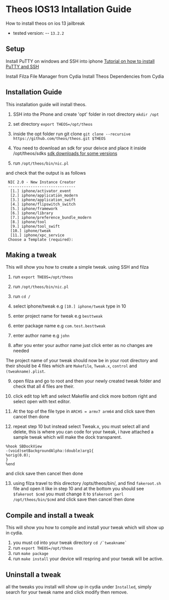 # Theos IOS13 Intallation Guide
How to install theos on ios 13 jailbreak
- tested version:
-- ``` 13.2.2 ```

## Setup

Install PuTTY on windows and SSH into iphone [Tutorial on how to install PuTTY and SSH](https://www.reddit.com/r/jailbreak/comments/8wq55h/guide_how_to_ssh_into_your_device_once_it_has/)

Install Filza File Manager from Cydia 
Install Theos Dependencies from Cydia

## Installation Guide 
This installation guide will install theos.
1) SSH into the Phone and create 'opt' folder in root directory
``` mkdir /opt ```

2) set directory ``` export THEOS=/opt/theos ```

3) inside the opt folder run git clone ``` git clone --recursive https://github.com/theos/theos.git $THEOS ```

4) You need to download an sdk for your deivce and place it inside /opt/theos/sdks [sdk downloads for some versions](https://github.com/theos/sdks)

5) run ``` /opt/theos/bin/nic.pl ```

and check that the output is as follows
```
 NIC 2.0 - New Instance Creator
 ------------------------------
  [1.] iphone/activator_event
  [2.] iphone/application_modern
  [3.] iphone/application_swift
  [4.] iphone/flipswitch_switch
  [5.] iphone/framework
  [6.] iphone/library
  [7.] iphone/preference_bundle_modern
  [8.] iphone/tool
  [9.] iphone/tool_swift
  [10.] iphone/tweak
  [11.] iphone/xpc_service
 Choose a Template (required):
```
## Making a tweak
This will show you how to create a simple tweak. using SSH and filza
1) run ``` export THEOS=/opt/theos ```
2) run ``` /opt/theos/bin/nic.pl ```
3) run ``` cd / ```

4) select iphone/tweak e.g `[10.] iphone/tweak` type in 10

5) enter project name for tweak e.g `besttweak`

6) enter package name e.g `com.test.besttweak`

7) enter author name e.g `john`

8) after you enter your author name just click enter as no changes are needed

The project name of your tweak should now be in your root directory and their should be 4 files which are `Makefile`, `Tweak.x`, `control` and `(tweakname).plist`.

9) open filza and go to root and then your newly created tweak folder and check that all 4 files are their.

10) click edit top left and select Makefile and click more bottom right and select open with text editor.

11) At the top of the file type in
``` ARCHS = armv7 arm64 ```
and click save then cancel then done

12) repeat step 10 but instead select Tweak.x, you must select all and delete, this is where you can code for your tweak, i have attached a sample tweak which will make the dock transparent.
```
%hook SBDockView
-(void)setBackgroundAlpha:(double)arg1{
%orig(0.0);
}
%end
```
and click save then cancel then done

13) using filza travel to this directory /opts/theos/bin/, and find `fakeroot.sh` file and open it like in step 10 and at the bottom you should see
``` $fakeroot $cmd ``` you must change it to
``` $fakeroot perl /opt/theos/bin/$cmd ```
and click save then cancel then done

## Compile and install a tweak
This will show you how to compile and install your tweak which will show up in cydia.
1) you must cd into your tweak directory
``` cd /`tweakname` ```
2) run 
``` export THEOS=/opt/theos ```
3) run
``` make package  ```
4) run
``` make install ```
your device will respring and your tweak will be active.

## Uninstall a tweak
all the tweaks you install will show up in cydia under `Installed`, simply search for your tweak name and click modify then remove.
